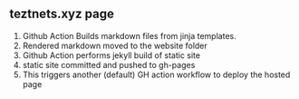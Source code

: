 ## teztnets.xyz page

1. Github Action Builds markdown files from jinja templates.
1. Rendered markdown moved to the website folder
1. Github Action performs jekyll build of static site
1. static site committed and pushed to gh-pages
1. This triggers another (default) GH action workflow to deploy the hosted page
